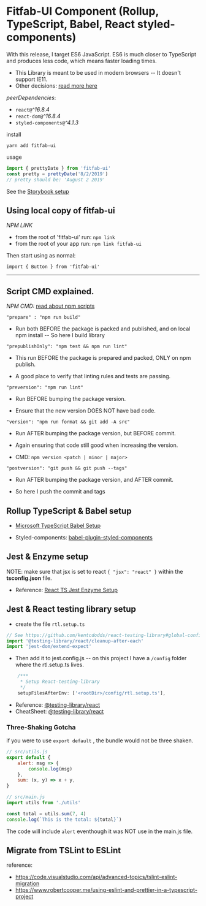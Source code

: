 # Fitfab-UI Component (Rollup, TypeScript, Babel, React styled-components)

With this release, I target ES6 JavaScript. ES6 is much closer to TypeScript and produces less code, which means faster loading times.

-   This Library is meant to be used in modern browsers -- It doesn't support IE11.
-   Other decisions: [read more here](./DECISIONS.md)

_peerDependencies_:

-   `react@`_^16.8.4_
-   `react-dom@`_^16.8.4_
-   `styled-components@`_^4.1.3_

install

`yarn add fitfab-ui`

usage

```js
import { prettyDate } from 'fitfab-ui'
const pretty = prettyDate('8/2/2019')
// pretty should be: 'August 2 2019'
```

See the [Storybook setup](./STORYBOOK_SETUP.md)

## Using local copy of fitfab-ui

_NPM LINK_

-   from the root of 'fitfab-ui' run: `npm link`
-   from the root of your app run: `npm link fitfab-ui`

Then start using as normal:

`import { Button } from 'fitfab-ui'`

---

## Script CMD explained.

_NPM CMD:_ [read about npm scripts](https://docs.npmjs.com/misc/scripts)

`"prepare" : "npm run build"`

-   Run both BEFORE the package is packed and published, and on local npm install -- So here I build library

`"prepublishOnly": "npm test && npm run lint"`

-   This run BEFORE the package is prepared and packed, ONLY on npm publish.

-   A good place to verify that linting rules and tests are passing.

`"preversion": "npm run lint"`

-   Run BEFORE bumping the package version.

-   Ensure that the new version DOES NOT have bad code.

`"version": "npm run format && git add -A src"`

-   Run AFTER bumping the package version, but BEFORE commit.

-   Again ensuring that code still good when increasing the version.
-   CMD: `npm version <patch | minor | major>`

`"postversion": "git push && git push --tags"`

-   Run AFTER bumping the package version, and AFTER commit.

-   So here I push the commit and tags

## Rollup TypeScript & Babel setup

-   [Microsoft TypeScript Babel Setup](https://github.com/microsoft/TypeScript-Babel-Starter)

-   Styled-components: [babel-plugin-styled-components](https://www.styled-components.com/docs/tooling#usage)

## Jest & Enzyme setup

NOTE: make sure that jsx is set to react `{ "jsx": "react" }` within the **tsconfig.json** file.

-   Reference: [React TS Jest Enzyme Setup](https://github.com/cedrickchee/react-typescript-jest-enzyme-testing)

## Jest & React testing library setup

-   create the file `rtl.setup.ts`

```ts
// See https://github.com/kentcdodds/react-testing-library#global-config
import '@testing-library/react/cleanup-after-each'
import 'jest-dom/extend-expect'
```

-   Then add it to jest.config.js -- on this project I have a `/config` folder where the rtl.setup.ts lives.

```ts
    /***
     * Setup React-testing-library
     */
    setupFilesAfterEnv: ['<rootDir>/config/rtl.setup.ts'],
```

-   Reference: [@testing-library/react](https://testing-library.com/docs/react-testing-library/intro)
-   CheatSheet: [@testing-library/react](https://testing-library.com/docs/react-testing-library/cheatsheet)

### Three-Shaking Gotcha

if you were to use `export default` , the bundle would not be three shaken.

```js
// src/utils.js
export default {
    alert: msg => {
        console.log(msg)
    },
    sum: (x, y) => x + y,
}

// src/main.js
import utils from './utils'

const total = utils.sum(7, 4)
console.log(`This is the total: ${total}`)
```

The code will include `alert` eventhough it was NOT use in the main.js file.

## Migrate from TSLint to ESLint

reference: 
- https://code.visualstudio.com/api/advanced-topics/tslint-eslint-migration
- https://www.robertcooper.me/using-eslint-and-prettier-in-a-typescript-project

